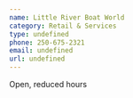 ```yaml
---
name: Little River Boat World
category: Retail & Services
type: undefined
phone: 250-675-2321
email: undefined
url: undefined
---
```


Open, reduced hours